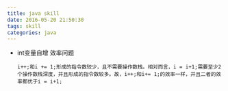 ```yaml
---
title: java skill
date: 2016-05-20 21:50:30
tags: skill
categories: java
---
```


- int变量自增 效率问题 

  ```
  i++;和i += 1;形成的指令数较少，且不需要操作数栈。相对而言，i = i+1;需要至少2个操作数栈深度，并且形成的指令数较多。故，i++;和i+= 1;的效率一样，并且二者的效率都优于i = i+1;
  ```
